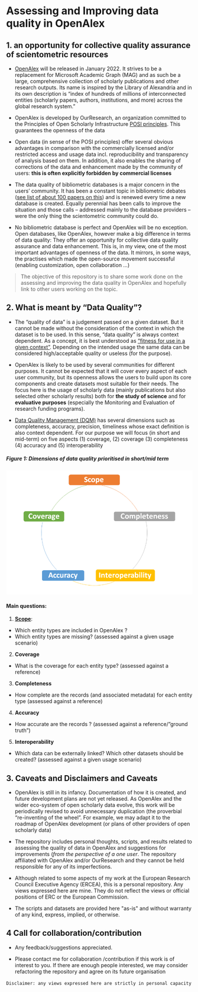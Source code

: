 # Assessing and Improving data quality in OpenAlex

## 1. an opportunity for collective quality assurance of scientometric resources
* [OpenAlex](openalex.org/) will be released in January 2022. It strives to be a replacement for Microsoft Academic Graph (MAG) and as such be a large, comprehensive collection of scholarly publications and other research outputs. Its name is inspired by the Library of Alexandria and in its own description is “index of hundreds of millions of interconnected entities (scholarly papers, authors, institutions, and more) across the global research system.”

* OpenAlex is developed by OurResearch, an organization committed to the Principles of Open Scholarly Infrastructure [POSI principles](https://blog.ourresearch.org/posi/). This guarantees the openness of the data

* Open data (in sense of the POSI principles) offer several obvious advantages in comparison with the commercially licensed and/or restricted access and usage data incl. reproducibility and transparency of analysis based on them. In addition, it also enables the sharing of corrections of the data and enhancement made by the community of users: **this is often explicitly forbidden by commercial licenses**

* The data quality of bibliometric databases is a major concern in the users’ community. It has been a constant topic in bibliometric debates ([see list of about 100 papers on this](https://github.com/almugabo/open_metadata/wiki/Data-Quality-in-Scientometric--Databases---Datasets))  and is renewed every time a new database is created. Equally perennial has been calls to improve the situation and those calls – addressed mainly to the database providers – were the only thing the scientometric community could do.

* No bibliometric database is perfect and OpenAlex will be no exception.   Open databases, like OpenAlex, however make a big difference in terms of data quality: They offer an opportunity for collective data quality assurance and data enhancement. This is, in my view, one of the most important advantages of openness of the data. It mirrors, in some ways, the practises which made the open-source movement successful (enabling customization, open collaboration …)

> The objective of this repository is to share some work done on the assessing and improving the data quality in OpenAlex and hopefully link to other users working on the topic. 

## 2. What is meant by “Data Quality”?

* The “quality of data” is a judgement passed on a given dataset. But it cannot be made without the consideration of the context in which the dataset is to be used. In this sense, “data quality” is always context dependent. As a concept, it is best understood as  [“fitness for use in a given context”](https://en.wikipedia.org/wiki/Data_quality). Depending on the intended usage the same data can be considered high/acceptable quality or useless (for the purpose). 

* OpenAlex is likely to be used by several communities for different purposes. It cannot be expected that it will cover every aspect of each user community, but its openness allows the users to build upon its core components and create datasets most suitable for their needs. The focus here is the usage of scholarly data (mainly publications but also selected other scholarly results) both for **the study of science** and for **evaluative purposes** (especially the Monitoring and Evaluation of research funding programs).

* [Data Quality Management (DQM)](https://en.wikipedia.org/wiki/Data_quality)  has several dimensions such as completeness, accuracy, precision, timeliness  whose exact definition is also context dependent. For our purpose we will focus (in short and mid-term) on five aspects (1) coverage, (2) coverage (3) completeness (4) accuracy and (5) interoperability 

##### Figure 1: Dimensions of data quality prioritised in short/mid term


![DQM aspects ](/_images/Quality_Aspects.png)


#### Main questions: 
1. [**Scope**](https://github.com/almugabo/openalex_qa/tree/main/scope):
- Which entity types are included in OpenAlex ?
- Which entity types are missing? (assessed against a given usage scenario) 

2. **Coverage** 
- What is the coverage for each entity type? (assessed against a reference) 

3. **Completeness**
- How complete are the records (and associated metadata) for each entity type (assessed against a reference)

4. **Accuracy**
- How accurate are the records ? (assessed against a reference/”ground truth”)

5. **Interoperability**
- Which data can be externally linked? Which other datasets should be created? (assessed against a given usage scenario)



## 3. Caveats and Disclaimers and Caveats

* OpenAlex is still in its infancy. Documentation of how it is created, and future development plans are not yet released. As OpenAlex and the wider eco-system of open scholarly data evolve, this work will be periodically revised to avoid unnecessary duplication (the proverbial “re-inventing of the wheel”. For example, we may adapt it to the roadmap of OpenAlex development (or plans of other providers of open scholarly data)

* The repository includes personal thoughts, scripts, and results related to assessing the quality of data in OpenAlex and suggestions for improvements (*from the perspective of a one user*. The repository affiliated with OpenAlex and/or OurResearch and they cannot be held responsible for any of its imperfections. 

* Although related to some aspects of my work at the European Research Council Executive Agency (ERCEA), this is a personal repository. Any views expressed here are mine. They do not reflect the views or official positions of ERC or the European Commission.

* The scripts and datasets are provided here "as-is" and without warranty of any kind, express, implied, or otherwise.

## 4 Call for collaboration/contribution
* Any feedback/suggestions appreciated.

* Please contact me for collaboration /contribution if this work is of interest to you. If there are enough people interested, we may consider refactoring the repository and agree on its future organisation


```Disclaimer: any views expressed here are strictly in personal capacity ```
